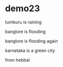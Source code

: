 # demo23

tumkuru is raining

banglore is flooding

banglore is flooding again

karnataka is a green city

from hebbal